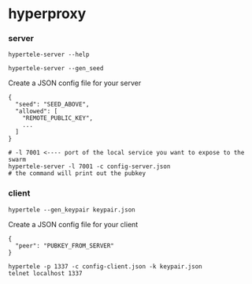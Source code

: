 # hyperproxy


### server

```
hypertele-server --help
```

```
hypertele-server --gen_seed
```

Create a JSON config file for your server
```
{
  "seed": "SEED_ABOVE",
  "allowed": [
    "REMOTE_PUBLIC_KEY",
    ...
  ]
}
```

```
# -l 7001 <---- port of the local service you want to expose to the swarm
hypertele-server -l 7001 -c config-server.json
# the command will print out the pubkey
```


### client

```
hypertele --gen_keypair keypair.json
```

Create a JSON config file for your client
```
{
  "peer": "PUBKEY_FROM_SERVER"
}
```

```
hypertele -p 1337 -c config-client.json -k keypair.json
telnet localhost 1337
```
